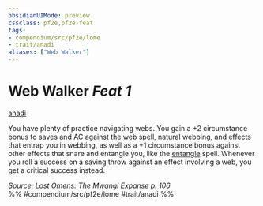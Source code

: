 ```yaml
---
obsidianUIMode: preview
cssclass: pf2e,pf2e-feat
tags:
- compendium/src/pf2e/lome
- trait/anadi
aliases: ["Web Walker"]
---
```

# Web Walker  *Feat 1*  
[anadi](anadi-lome.md "Anadi Ancestry & Heritage Trait")  


You have plenty of practice navigating webs. You gain a +2 circumstance bonus to saves and AC against the [web](web.md) spell, natural webbing, and effects that entrap you in webbing, as well as a +1 circumstance bonus against other effects that snare and entangle you, like the [entangle](entangle.md) spell. Whenever you roll a success on a saving throw against an effect involving a web, you get a critical success instead.

*Source: Lost Omens: The Mwangi Expanse p. 106*  
%% #compendium/src/pf2e/lome #trait/anadi %%